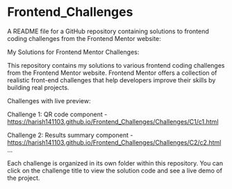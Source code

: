 # Frontend_Challenges

A README file for a GitHub repository containing solutions to frontend coding challenges from the Frontend Mentor website:

My Solutions for Frontend Mentor Challenges:

This repository contains my solutions to various frontend coding challenges from the Frontend Mentor website. Frontend Mentor offers a collection of realistic front-end challenges that help developers improve their skills by building real projects.

Challenges with live preview:

Challenge 1: QR code component - https://harish141103.github.io/Frontend_Challenges/Challenges/C1/c1.html

Challenge 2: Results summary component - https://harish141103.github.io/Frontend_Challenges/Challenges/C2/c2.html
...

Each challenge is organized in its own folder within this repository. You can click on the challenge title to view the solution code and see a live demo of the project.
